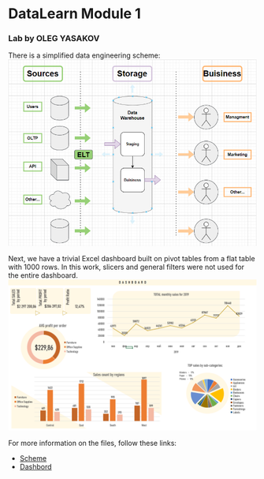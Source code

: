 # DataLearn Module 1
### Lab by OLEG YASAKOV  
  
There is a simplified data engineering scheme:  
![DE1](https://github.com/RhymeLost/DataLearn/blob/main/Module1/de1.png)
  
Next, we have a trivial Excel dashboard built on pivot tables from a flat table with 1000 rows. In this work, slicers and general filters were not used for the entire dashboard.
![DE2](https://github.com/RhymeLost/DataLearn/blob/main/Module1/DE2.png)
  
For more information on the files, follow these links:
* [Scheme](https://github.com/RhymeLost/DataLearn/blob/main/Module1/DE%20layers.drawio)
* [Dashbord](https://github.com/RhymeLost/DataLearn/blob/main/Module1/Superstore%20Dashbord.xlsx)
